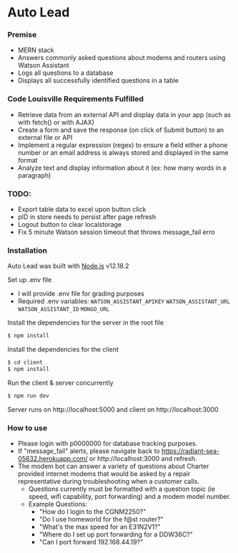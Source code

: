 # Auto Lead

### Premise

  - MERN stack
  - Answers commonly asked questions about modems and routers using Watson Assistant 
  - Logs all questions to a database
  - Displays all successfully identified questions in a table

### Code Louisville Requirements Fulfilled

  - Retrieve data from an external API and display data in your app (such as with fetch() or with AJAX)
  - Create a form and save the response (on click of Submit button) to an external file or API
  - Implement a regular expression (regex) to ensure a field either a phone number or an email address is always stored and displayed in the same format
  - Analyze text and display information about it (ex: how many words in a paragraph)


### TODO:
  - Export table data to excel upon button click
  - pID in store needs to persist after page refresh
  - Logout button to clear localstorage
  - Fix 5 minute Watson session timeout that throws message_fail erro
  
### Installation
Auto Lead was built with [Node.js](https://nodejs.org/) v12.18.2

Set up .env file
  * I will provide .env file for grading purposes
  * Required .env variables:
    `WATSON_ASSISTANT_APIKEY`
    `WATSON_ASSISTANT_URL`
    `WATSON_ASSISTANT_ID`
    `MONGO_URL`

Install the dependencies for the server in the root file
```sh
$ npm install
```

Install the dependencies for the client
```sh
$ cd client
$ npm install
```

Run the client & server concurrently 
```sh
$ npm run dev
```
Server runs on http://localhost:5000 and client on http://localhost:3000

### How to use
- Please login with p0000000 for database tracking purposes. 
- If "message_fail" alerts, please navigate back to https://radiant-sea-05632.herokuapp.com/ or http://localhost:3000 and refresh. 
- The modem bot can answer a variety of questions about Charter provided internet modems that would be asked by a repair representative during troubleshooting when a customer calls. 
    - Questions currently must be formatted with a question topic (ie speed, wifi capability, port forwarding) and a modem model number.
    - Example Questions: 
        - "How do I login to the CGNM2250?" 
        - "Do I use homeworld for the f@st router?"
        - "What's the max speed for an E31N2V1?"
        - "Where do I set up port forwarding for a DDW36C?" 
        - "Can I port forward 192.168.44.19?"
